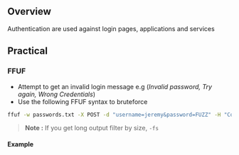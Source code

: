 ## **Overview**

Authentication are used against login pages, applications and services

## **Practical**

### **FFUF**

- Attempt to get an invalid login message e.g (_Invalid password, Try again, Wrong Credentials_)
- Use the following FFUF syntax to bruteforce

```bash
ffuf -w passwords.txt -X POST -d "username=jeremy&password=FUZZ" -H "Content-Type: application/x-www-form-urlencoded" -u http://localhost/labs/a0x01.php -fs 1814
```

> **Note :** If you get long output filter by size, `-fs` 


#### **Example**

